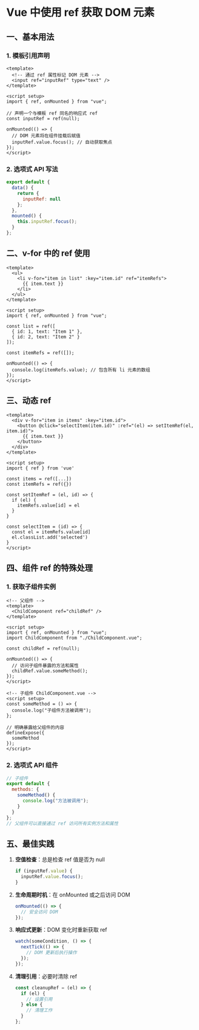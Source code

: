 # Vue 中使用 ref 获取 DOM 元素

## 一、基本用法

### 1. 模板引用声明

```vue
<template>
  <!-- 通过 ref 属性标记 DOM 元素 -->
  <input ref="inputRef" type="text" />
</template>

<script setup>
import { ref, onMounted } from "vue";

// 声明一个与模板 ref 同名的响应式 ref
const inputRef = ref(null);

onMounted(() => {
  // DOM 元素将在组件挂载后赋值
  inputRef.value.focus(); // 自动获取焦点
});
</script>
```

### 2. 选项式 API 写法

```javascript
export default {
  data() {
    return {
      inputRef: null
    };
  },
  mounted() {
    this.inputRef.focus();
  }
};
```

## 二、v-for 中的 ref 使用

```vue
<template>
  <ul>
    <li v-for="item in list" :key="item.id" ref="itemRefs">
      {{ item.text }}
    </li>
  </ul>
</template>

<script setup>
import { ref, onMounted } from "vue";

const list = ref([
  { id: 1, text: "Item 1" },
  { id: 2, text: "Item 2" }
]);

const itemRefs = ref([]);

onMounted(() => {
  console.log(itemRefs.value); // 包含所有 li 元素的数组
});
</script>
```

## 三、动态 ref

```vue
<template>
  <div v-for="item in items" :key="item.id">
    <button @click="selectItem(item.id)" :ref="(el) => setItemRef(el, item.id)">
      {{ item.text }}
    </button>
  </div>
</template>

<script setup>
import { ref } from 'vue'

const items = ref([...])
const itemRefs = ref({})

const setItemRef = (el, id) => {
  if (el) {
    itemRefs.value[id] = el
  }
}

const selectItem = (id) => {
  const el = itemRefs.value[id]
  el.classList.add('selected')
}
</script>
```

## 四、组件 ref 的特殊处理

### 1. 获取子组件实例

```vue
<!-- 父组件 -->
<template>
  <ChildComponent ref="childRef" />
</template>

<script setup>
import { ref, onMounted } from "vue";
import ChildComponent from "./ChildComponent.vue";

const childRef = ref(null);

onMounted(() => {
  // 访问子组件暴露的方法和属性
  childRef.value.someMethod();
});
</script>

<!-- 子组件 ChildComponent.vue -->
<script setup>
const someMethod = () => {
  console.log("子组件方法被调用");
};

// 明确暴露给父组件的内容
defineExpose({
  someMethod
});
</script>
```

### 2. 选项式 API 组件

```javascript
// 子组件
export default {
  methods: {
    someMethod() {
      console.log("方法被调用");
    }
  }
};
// 父组件可以直接通过 ref 访问所有实例方法和属性
```

## 五、最佳实践

1. **空值检查**：总是检查 ref 值是否为 null

   ```javascript
   if (inputRef.value) {
     inputRef.value.focus();
   }
   ```

2. **生命周期时机**：在 onMounted 或之后访问 DOM

   ```javascript
   onMounted(() => {
     // 安全访问 DOM
   });
   ```

3. **响应式更新**：DOM 变化时重新获取 ref

   ```javascript
   watch(someCondition, () => {
     nextTick(() => {
       // DOM 更新后执行操作
     });
   });
   ```

4. **清理引用**：必要时清除 ref
   ```javascript
   const cleanupRef = (el) => {
     if (el) {
       // 设置引用
     } else {
       // 清理工作
     }
   };
   ```
